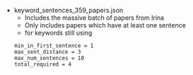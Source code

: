 * keyword_sentences_359_papers.json
    * Includes the massive batch of papers from Irina
    * Only includes papers which have at least one sentence
    * for keywords still using   
    ```
    min_in_first_sentence = 1
    max_sent_distance = 3
    max_num_sentences = 10
    total_required = 4
    ```